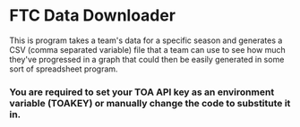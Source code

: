 # FTC Data Downloader
This is program takes a team's data for a specific season and generates a CSV (comma separated variable) file that a team can use to see how much they've progressed in a graph that could then be easily generated in some sort of spreadsheet program.

### You are required to set your TOA API key as an environment variable (TOAKEY) or manually change the code to substitute it in.
